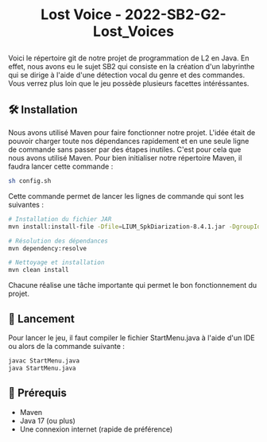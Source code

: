 
# <p align="center">Lost Voice -  2022-SB2-G2-Lost_Voices</p>
  
Voici le répertoire git de notre projet de programmation de L2 en Java. En effet, nous avons eu le sujet SB2 qui consiste en la création d'un labyrinthe qui se dirige à l'aide d'une détection vocal du genre et des commandes. Vous verrez plus loin que le jeu possède plusieurs facettes intéréssantes.


## 🛠️ Installation
Nous avons utilisé Maven pour faire fonctionner notre projet. L'idée était de pouvoir charger toute nos dépendances rapidement et en une seule ligne de commande sans passer par des étapes inutiles. 
C'est pour cela que nous avons utilisé Maven. Pour bien initialiser notre répertoire Maven, il faudra lancer cette commande : 

```bash
sh config.sh
```
Cette commande permet de lancer les lignes de commande qui sont les suivantes :

```bash
# Installation du fichier JAR
mvn install:install-file -Dfile=LIUM_SpkDiarization-8.4.1.jar -DgroupId=lium_spkdiarization -DartifactId=LIUM_4.2 -Dversion=4.2 -Dpackaging=jar

# Résolution des dépendances
mvn dependency:resolve

# Nettoyage et installation
mvn clean install
```
        
Chacune réalise une tâche importante qui permet le bon fonctionnement du projet. 


## 🧐 Lancement     
Pour lancer le jeu, il faut compiler le fichier StartMenu.java à l'aide d'un IDE ou alors de la commande suivante : 

```bash
javac StartMenu.java
java StartMenu.java
```


## 🙇 Prérequis      
- Maven
- Java 17 (ou plus)
- Une connexion internet (rapide de préférence)
        